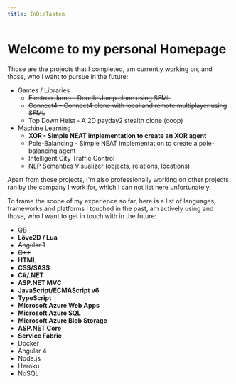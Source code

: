 ```yaml
---
title: InDieTasten
---
```


# Welcome to my personal Homepage

Those are the projects that I completed, am currently working on, and those, who I want to pursue in the future:

- Games / Libraries
    - ~~Electron Jump - Doodle Jump clone using SFML~~
    - ~~Connect4 - Connect4 clone with local and remote multiplayer using SFML~~
    - Top Down Heist - A 2D payday2 stealth clone (coop)
- Machine Learning
    - **XOR - Simple NEAT implementation to create an XOR agent**
    - Pole-Balancing - Simple NEAT implementation to create a pole-balancing agent
    - Intelligent City Traffic Control
    - NLP Semantics Visualizer (objects, relations, locations)

Apart from those projects, I'm also professionally working on other projects ran by the company I work for, which I can not list here unfortunately.

To frame the scope of my experience so far, here is a list of languages, frameworks and platforms I touched in the past, am actively using and those, who I want to get in touch with in the future:

- ~~QB~~
- **Löve2D / Lua**
- ~~Angular 1~~
- ~~C++~~
- **HTML**
- **CSS/SASS**
- **C#/.NET**
- **ASP.NET MVC**
- **JavaScript/ECMAScript v6**
- **TypeScript**
- **Microsoft Azure Web Apps**
- **Microsoft Azure SQL**
- **Microsoft Azure Blob Storage**
- **ASP.NET Core**
- **Service Fabric**
- Docker
- Angular 4
- Node.js
- Heroku
- NoSQL

